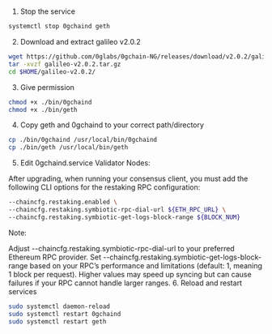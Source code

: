 #
1. Stop the service
```bash
systemctl stop 0gchaind geth
```

2. Download and extract galileo v2.0.2
```bash
wget https://github.com/0glabs/0gchain-NG/releases/download/v2.0.2/galileo-v2.0.2.tar.gz
tar -xvzf galileo-v2.0.2.tar.gz
cd $HOME/galileo-v2.0.2/
```

3. Give permission
```bash
chmod +x ./bin/0gchaind
chmod +x ./bin/geth
```
4. Copy geth and 0gchaind to your correct path/directory
```bash
cp ./bin/0gchaind /usr/local/bin/0gchaind
cp ./bin/geth /usr/local/bin/geth
```
5. Edit 0gchaind.service
Validator Nodes:

After upgrading, when running your consensus client, you must add the following CLI options for the restaking RPC configuration:
```bash
--chaincfg.restaking.enabled \
--chaincfg.restaking.symbiotic-rpc-dial-url ${ETH_RPC_URL} \
--chaincfg.restaking.symbiotic-get-logs-block-range ${BLOCK_NUM}
```
Note:

Adjust --chaincfg.restaking.symbiotic-rpc-dial-url to your preferred Ethereum RPC provider.
Set --chaincfg.restaking.symbiotic-get-logs-block-range based on your RPC’s performance and limitations (default: 1, meaning 1 block per request). Higher values may speed up syncing but can cause failures if your RPC cannot handle larger ranges.
6. Reload and restart services
```bash
sudo systemctl daemon-reload
sudo systemctl restart 0gchaind
sudo systemctl restart geth
```
